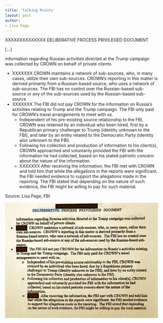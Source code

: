 ```yaml
---
title: 'Talking Points'
layout: post
author:
- Lisa Page
---
```


XXXXXXXXXXXXXX
DELIBERATIVE FROCESS PRIVILEGED DOCUMENT

[…]

information regarding Russian activities directed at the Trump campaign was collected by CROWN on behalf of private clients.

- XXXXXXX CROWN maintains a network of sub-sources, who, in many cases, utilize their own sub-sources. CROWN’s reporting in this matter is derived primarily from a Russian-based source, who uses a network of sub-sources. The FBI has no control over the Russian-based sub-source or any of the sub-sources used by the Russian-based sub-source.
- XXXXXXX The FBI did not pay CROWN for the information on Russia’s activities relating to Trump and the Trump campaign. The FBI only paid for CROWN’s travel arrangements to meet with us.
    - Independent of his pre-existing source relationship to the FBI, CROWN was retained by an individual who been hired, first by a Republican primary challenger to Trump (identity unknown to the FBI), and later by an entity related to the Democratic Party (identity also unknown to the FBI).
    - Following his collection and production of information to his client(s), CROWN approached and voluntarily provided the FBI with the information he had collected, based on his stated patriotic concern about the nature of the information.
    - XXXXXXX After receiving the information, the FBI met with CROWN and told him that while the allegations in the reports were significant, the FBI needed evidence to support the allegations made in the reporting. The FBI stated that depending on the nature of such evidence, the FBI might be willing to pay for such material.

Source: Lisa Page, FBI

![Lisa Page - Talking Points](/assets/20170308-lisa-page-memo.jpg "Lisa Page - Talking Points")
